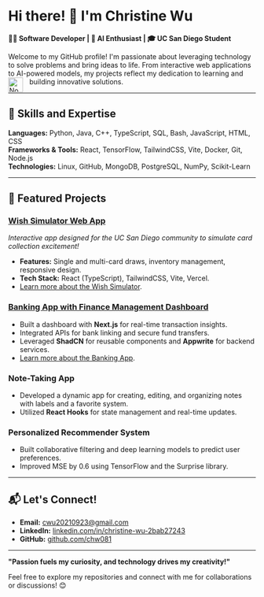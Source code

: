 # Hi there! 👋 I'm Christine Wu  

**👩‍💻 Software Developer | 🧠 AI Enthusiast | 🎓 UC San Diego Student**  

Welcome to my GitHub profile! I'm passionate about leveraging technology to solve problems and bring ideas to life. From interactive web applications to AI-powered models, my projects reflect my dedication to learning and building innovative solutions.
<img align="left" alt="NodeJS" width="30px" style="padding-right:10px;" src="https://cdn.jsdelivr.net/gh/devicons/devicon/icons/nodejs/nodejs-original.svg" />

---

## 🧐 Skills and Expertise  
**Languages:** Python, Java, C++, TypeScript, SQL, Bash, JavaScript, HTML, CSS  
**Frameworks & Tools:** React, TensorFlow, TailwindCSS, Vite, Docker, Git, Node.js  
**Technologies:** Linux, GitHub, MongoDB, PostgreSQL, NumPy, Scikit-Learn  

---

## 🌟 Featured Projects  
### [Wish Simulator Web App](https://we-wish-simulator.vercel.app)  
*Interactive app designed for the UC San Diego community to simulate card collection excitement!*  
- **Features:** Single and multi-card draws, inventory management, responsive design.  
- **Tech Stack:** React (TypeScript), TailwindCSS, Vite, Vercel.  
- [Learn more about the Wish Simulator](https://github.com/chw081/we-wish-simulator).

### [Banking App with Finance Management Dashboard](https://banking-wine.vercel.app)
- Built a dashboard with **Next.js** for real-time transaction insights.  
- Integrated APIs for bank linking and secure fund transfers.  
- Leveraged **ShadCN** for reusable components and **Appwrite** for backend services.
- [Learn more about the Banking App](https://github.com/chw081/banking).

### Note-Taking App  
- Developed a dynamic app for creating, editing, and organizing notes with labels and a favorite system.  
- Utilized **React Hooks** for state management and real-time updates.

### Personalized Recommender System  
- Built collaborative filtering and deep learning models to predict user preferences.  
- Improved MSE by 0.6 using TensorFlow and the Surprise library.  

---

## 📬 Let's Connect!  
- **Email:** [cwu20210923@gmail.com](mailto:cwu20210923@gmail.com)  
- **LinkedIn:** [linkedin.com/in/christine-wu-2bab27243](https://linkedin.com/in/christine-wu-2bab27243)  
- **GitHub:** [github.com/chw081](https://github.com/chw081)  

---

**"Passion fuels my curiosity, and technology drives my creativity!"**  

Feel free to explore my repositories and connect with me for collaborations or discussions! 😊
